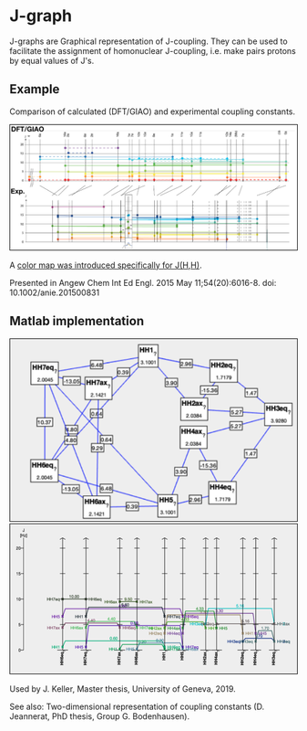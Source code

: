 # J-graph

J-graphs are Graphical representation of J-coupling. They can be used to facilitate the assignment of homonuclear J-coupling, i.e. make pairs protons by equal values of J's.
## Example 
Comparison of calculated (DFT/GIAO) and experimental coupling constants.

<img style="border:1px solid black;" src="images/annie.png" width="600" alt="J-Graph." />

A [color map was introduced specifically for J(H,H)](https://nmredatainitiative.github.io/color-map-J-coupling/).

Presented in 
Angew Chem Int Ed Engl. 2015 May 11;54(20):6016-8. doi: 10.1002/anie.201500831
## Matlab implementation

<img style="border:1px solid black;" src="images/CouplingNetwork.png" width="600" alt="J-Graph." />
<img style="border:1px solid black;" src="images/JGraphMatlab.png" width="600" alt="J-Graph." />

Used by J. Keller, Master thesis, University of Geneva, 2019.

See also: Two-dimensional representation of coupling constants (D. Jeannerat, PhD thesis, Group G. Bodenhausen).